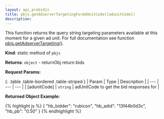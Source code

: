 ```yaml
---
layout: api_prebidjs
title: pbjs.getAdserverTargetingForAdUnitCode([adunitCode])
description:
---
```



This function returns the query string targeting parameters available at this moment for a given ad unit. For full documentation see function [pbjs.getAdserverTargeting()](/dev-docs/publisher-api-reference/getAdserverTargeting.html).

**Kind**: static method of `pbjs`

**Returns**: `object` - returnObj return bids

**Request Params:**

{: .table .table-bordered .table-striped }
| Param | Type | Description |
| --- | --- | --- |
| [adunitCode] | `string` | adUnitCode to get the bid responses for |

**Returned Object Example:**

{% highlight js %}
{
  "hb_bidder": "rubicon",
  "hb_adid": "13f44b0d3c",
  "hb_pb": "0.50"
}
{% endhighlight %}
